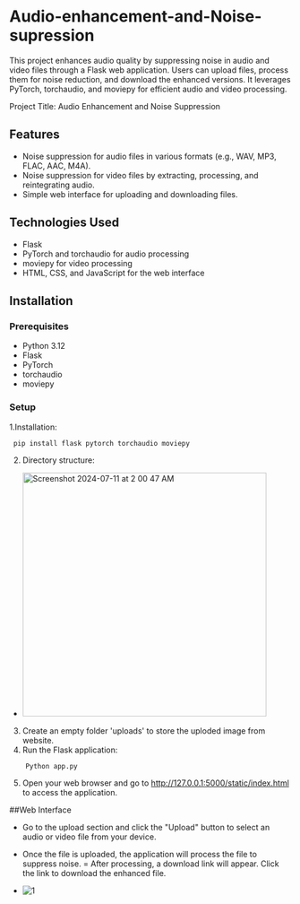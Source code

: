 # Audio-enhancement-and-Noise-supression
This project enhances audio quality by suppressing noise in audio and video files through a Flask web application. Users can upload files, process them for noise reduction, and download the enhanced versions. It leverages PyTorch, torchaudio, and moviepy for efficient audio and video processing.

Project Title: Audio Enhancement and Noise Suppression

## Features
- Noise suppression for audio files in various formats (e.g., WAV, MP3, FLAC, AAC, M4A).
- Noise suppression for video files by extracting, processing, and reintegrating audio.
- Simple web interface for uploading and downloading files.

## Technologies Used
- Flask
- PyTorch and torchaudio for audio processing
- moviepy for video processing
- HTML, CSS, and JavaScript for the web interface

## Installation

### Prerequisites
- Python 3.12
- Flask
- PyTorch
- torchaudio
- moviepy

### Setup
1.Installation:
   ```
    pip install flask pytorch torchaudio moviepy
  ```
2. Directory structure:
 - <img width="435" alt="Screenshot 2024-07-11 at 2 00 47 AM" src="https://github.com/prasanna-ravi12/Audio-enhancement-and-Noise-supression/assets/175058249/f426396d-b786-4fb5-82e0-a8844d26ebeb">

3. Create an empty folder 'uploads' to store the uploded image from website.
4. Run the Flask application:

```
    Python app.py
  ```
5. Open your web browser and go to http://127.0.0.1:5000/static/index.html to access the application.


##Web Interface
 - Go to the upload section and click the "Upload" button to select an audio or video file from your device.
 - Once the file is uploaded, the application will process the file to suppress noise.
 = After processing, a download link will appear. Click the link to download the enhanced file.

  - ![1](https://github.com/prasanna-ravi12/Audio-enhancement-and-Noise-supression/assets/175058249/5c6f04cd-b3d5-4ab8-b22f-475931b83901)

